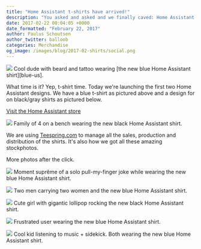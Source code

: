 ```yaml
---
title: "Home Assistant t-shirts have arrived!"
description: "You asked and asked and we finally caved: Home Assistant t-shirts are here!"
date: 2017-02-22 00:04:05 +0000
date_formatted: "February 22, 2017"
author: Paulus Schoutsen
author_twitter: balloob
categories: Merchandise
og_image: /images/blog/2017-02-shirts/social.png
---
```


<p class='img'>
  <img src='/images/blog/2017-02-shirts/beard.png' />
  Cool dude with beard and tattoo wearing [the new blue Home Assistant shirt][blue-us].
</p>

What time is it? Yep, t-shirt time. Today we're launching the first two Home Assistant designs. We have a blue t-shirt as pictured above and a design for on black/gray shirts as pictured below.

[Visit the Home Assistant store](https://home-assistant-store.creator-spring.com/)

<p class='img'>
  <img src='/images/blog/2017-02-shirts/family.png' />
  Family of 4 on a bench wearing the new black Home Assistant shirt.
</p>

We are using [Teespring.com][ts] to manage all the sales, production and distribution of the shirts. It's also how we got all these amazing stockphotos.

More photos after the click.
<!--more-->

<p class='img'>
  <img src='/images/blog/2017-02-shirts/pull-finger.png' />
  Moment suprême of a solo pull-my-finger joke while wearing the new blue Home Assistant shirt.
</p>
<p class='img'>
  <img src='/images/blog/2017-02-shirts/group.png' />
   Two men carrying two women and the new blue Home Assistant shirt.
</p>
<p class='img'>
  <img src='/images/blog/2017-02-shirts/lollipop.png' />
  Cute girl with gigantic lollipop rocking the new black Home Assistant shirt.
</p>
<p class='img'>
  <img src='/images/blog/2017-02-shirts/shout.png' />
  Frustrated user wearing the new blue Home Assistant shirt.
</p>
<p class='img'>
  <img src='/images/blog/2017-02-shirts/kids.png' />
  Cool kid listening to music + sidekick. Both wearing the new blue Home Assistant shirt.
</p>

[blue-us]: https://home-assistant-store.creator-spring.com/listing/home-assistant-shirt
[ts]: https://teespring.com
